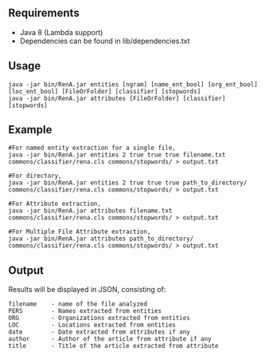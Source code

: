 Requirements
------------
* Java 8 (Lambda support)
* Dependencies can be found in lib/dependencies.txt

Usage
-----
	java -jar bin/RenA.jar entities [ngram] [name_ent_bool] [org_ent_bool] [loc_ent_bool] [FileOrFolder] [classifier] [stopwords]
	java -jar bin/RenA.jar attributes [FileOrFolder] [classifier] [stopwords]

Example
--------
    #For named entity extraction for a single file,
    java -jar bin/RenA.jar entities 2 true true true filename.txt commons/classifier/rena.cls commons/stopwords/ > output.txt

    #For directory,
    java -jar bin/RenA.jar entities 2 true true true path_to_directory/ commons/classifier/rena.cls commons/stopwords/ > output.txt

    #For Attribute extraction,
    java -jar bin/RenA.jar attributes filename.txt commons/classifier/rena.cls commons/stopwords/ > output.txt
    
    #For Multiple File Attribute extraction,
    java -jar bin/RenA.jar attributes path_to_directory/ commons/classifier/rena.cls commons/stopwords/ > output.txt   
    
Output
------
Results will be displayed in JSON, consisting of:

    filename    - name of the file analyzed
    PERS        - Names extracted from entities
    ORG         - Organizations extracted from entities
    LOC         - Locations extracted from entities
    date        - Date extracted from attributes if any
    author      - Author of the article from attribute if any
    title       - Title of the article extracted from attribute